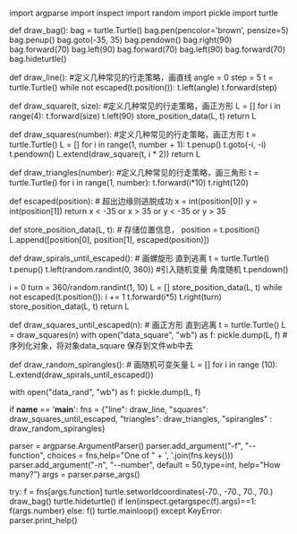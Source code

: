 import argparse
import inspect
import random
import pickle
import turtle


def draw_bag():
  bag = turtle.Turtle()
  bag.pen(pencolor='brown', pensize=5)
  bag.penup()
  bag.goto(-35, 35)
  bag.pendown()
  bag.right(90)
  bag.forward(70)
  bag.left(90)
  bag.forward(70)
  bag.left(90)
  bag.forward(70)
  bag.hideturtle()

def draw_line():   #定义几种常见的行走策略，画直线
  angle = 0
  step = 5
  t = turtle.Turtle()
  while not escaped(t.position()):
    t.left(angle)
    t.forward(step)

def draw_square(t, size):  #定义几种常见的行走策略，画正方形
  L = []
  for i in range(4):
    t.forward(size)
    t.left(90)
    store_position_data(L, t)
  return L

def draw_squares(number):  #定义几种常见的行走策略，画正方形
  t = turtle.Turtle()
  L = []
  for i in range(1, number + 1):
    t.penup()
    t.goto(-i, -i)
    t.pendown()
    L.extend(draw_square(t, i * 2))
  return L

def draw_triangles(number):  #定义几种常见的行走策略，画三角形
  t = turtle.Turtle()
  for i in range(1, number):
    t.forward(i*10)
    t.right(120)

def escaped(position):    # 超出边缘则逃脱成功
  x = int(position[0])
  y = int(position[1])
  return x < -35 or x > 35 or y < -35 or y > 35

def store_position_data(L, t):  # 存储位置信息，
  position = t.position()
  L.append([position[0], position[1], escaped(position)])

def draw_spirals_until_escaped():   # 画螺旋形 直到逃离
  t = turtle.Turtle()
  t.penup()
  t.left(random.randint(0, 360))   #引入随机变量 角度随机
  t.pendown()

  i = 0
  turn = 360/random.randint(1, 10)
  L = []
  store_position_data(L, t)
  while not escaped(t.position()):
    i += 1
    t.forward(i*5)
    t.right(turn) 
    store_position_data(L, t)
  return L


def draw_squares_until_escaped(n):   # 画正方形 直到逃离
  t = turtle.Turtle()
  L = draw_squares(n) 
  with open("data_square", "wb") as f:
    pickle.dump(L, f)     #序列化对象，将对象data_square 保存到文件wb中去

def draw_random_spirangles():   # 画随机可变矢量
  L = []
  for i in range (10):
    L.extend(draw_spirals_until_escaped())

  with open("data_rand", "wb") as f:
    pickle.dump(L, f)

if __name__ == '__main__':
  fns = {"line": draw_line,
        "squares": draw_squares_until_escaped,
        "triangles": draw_triangles,
        "spirangles" : draw_random_spirangles}

  parser = argparse.ArgumentParser()
  parser.add_argument("-f", "--function", choices = fns,help="One of " + ', '.join(fns.keys()))
  parser.add_argument("-n", "--number", default = 50,type=int, help="How many?")
  args = parser.parse_args()


  try:
    f = fns[args.function]
    turtle.setworldcoordinates(-70., -70., 70., 70.)
    draw_bag()
    turtle.hideturtle()
    if len(inspect.getargspec(f).args)==1:
      f(args.number)
    else:
      f()
    turtle.mainloop()
  except KeyError:
    parser.print_help()
